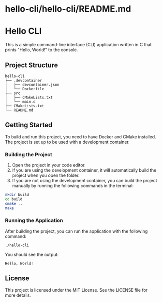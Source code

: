 # hello-cli/hello-cli/README.md

# Hello CLI

This is a simple command-line interface (CLI) application written in C that prints "Hello, World!" to the console.

## Project Structure

```
hello-cli
├── .devcontainer
│   ├── devcontainer.json
│   └── Dockerfile
├── src
│   ├── CMakeLists.txt
│   └── main.c
├── CMakeLists.txt
└── README.md
```

## Getting Started

To build and run this project, you need to have Docker and CMake installed. The project is set up to be used with a development container.

### Building the Project

1. Open the project in your code editor.
2. If you are using the development container, it will automatically build the project when you open the folder.
3. If you are not using the development container, you can build the project manually by running the following commands in the terminal:

```bash
mkdir build
cd build
cmake ..
make
```

### Running the Application

After building the project, you can run the application with the following command:

```bash
./hello-cli
```

You should see the output:

```
Hello, World!
```

## License

This project is licensed under the MIT License. See the LICENSE file for more details.